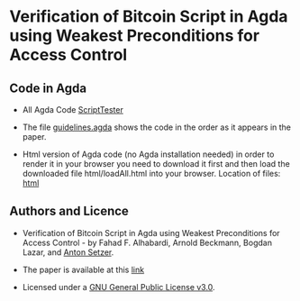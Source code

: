 # Verification of Bitcoin Script in Agda using Weakest Preconditions for Access Control


## Code in Agda
* All Agda Code
  [ScriptTester](/ScriptTester/)
  
* The file  [guidelines.agda](ScriptTester/guidelines.agda/) shows the code in the order as  it appears in the paper.

* Html version of Agda code (no Agda installation needed) in order to render it in your browser you need to download it first and then load the downloaded file html/loadAll.html into your browser. Location of files: [html](/html/loadAll.html)

## Authors and Licence
 * Verification of Bitcoin Script in Agda using Weakest Preconditions for Access Control - by 
 Fahad F. Alhabardi, Arnold Beckmann, Bogdan Lazar, and [Anton Setzer](https://www.cs.swan.ac.uk/~csetzer/).
 
 * The paper is available at this [link]( https://drops.dagstuhl.de/opus/volltexte/2022/16770/pdf/LIPIcs-TYPES-2021-1.pdf) 
 
 * Licensed under a [GNU General Public License v3.0](https://www.gnu.org/licenses/gpl-3.0.en.html).
 
 
 
 
